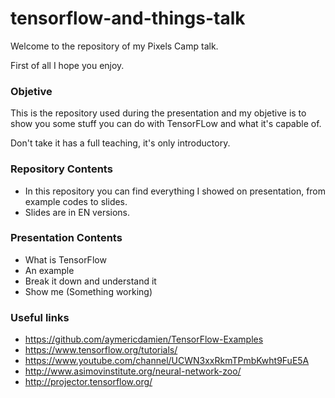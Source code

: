# tensorflow-and-things-talk

Welcome to the repository of my Pixels Camp talk.

First of all I hope you enjoy.

### Objetive

This is the repository used during the presentation and my objetive is to show you some stuff you can do with TensorFLow and what it's capable of.

Don't take it has a full teaching, it's only introductory. 

### Repository Contents

* In this repository you can find everything I showed on presentation, from example codes to slides.
* Slides are in EN versions.

### Presentation Contents

* What is TensorFlow
* An example
* Break it down and understand it
* Show me (Something working)

### Useful links
* https://github.com/aymericdamien/TensorFlow-Examples
* https://www.tensorflow.org/tutorials/
* https://www.youtube.com/channel/UCWN3xxRkmTPmbKwht9FuE5A
* http://www.asimovinstitute.org/neural-network-zoo/
* http://projector.tensorflow.org/

